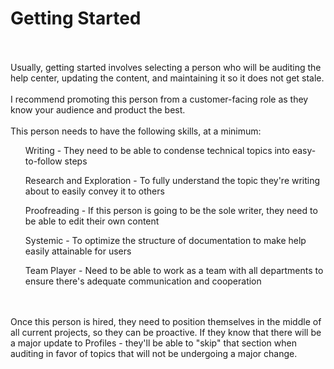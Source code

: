 <h1>Getting Started</h1>
<br><br> Usually, getting started involves selecting a person who will be auditing the help center, updating the content, and maintaining it so it does not get stale.
<br><br>I recommend promoting this person from a customer-facing role as they know your audience and product the best. 
<br><br>This person needs to have the following skills, at a minimum:
<ol>Writing - They need to be able to condense technical topics into easy-to-follow steps</ol>
<ol>Research and Exploration - To fully understand the topic they're writing about to easily convey it to others</ol>
<ol>Proofreading - If this person is going to be the sole writer, they need to be able to edit their own content</ol>
<ol>Systemic - To optimize the structure of documentation to make help easily attainable for users</ol>
<ol>Team Player - Need to be able to work as a team with all departments to ensure there's adequate communication and cooperation</ol>
<br><br> Once this person is hired, they need to position themselves in the middle of all current projects, so they can be proactive. If they know that there will
be a major update to Profiles - they'll be able to "skip" that section when auditing in favor of topics that will not be undergoing a major change. 
